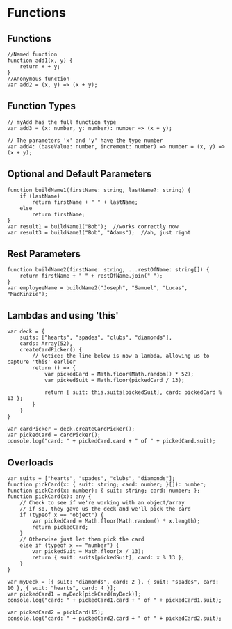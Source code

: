 ﻿# Functions

## Functions

    //Named function
    function add1(x, y) {
        return x + y;
    }
    //Anonymous function
    var add2 = (x, y) => (x + y);

## Function Types

    // myAdd has the full function type
    var add3 = (x: number, y: number): number => (x + y);

    // The parameters 'x' and 'y' have the type number
    var add4: (baseValue: number, increment: number) => number = (x, y) => (x + y);

## Optional and Default Parameters

    function buildName1(firstName: string, lastName?: string) {
        if (lastName)
            return firstName + " " + lastName;
        else
            return firstName;
    }
    var result1 = buildName1("Bob");  //works correctly now
    var result3 = buildName1("Bob", "Adams");  //ah, just right

## Rest Parameters


    function buildName2(firstName: string, ...restOfName: string[]) {
        return firstName + " " + restOfName.join(" ");
    }
    var employeeName = buildName2("Joseph", "Samuel", "Lucas", "MacKinzie");

## Lambdas and using 'this'

    var deck = {
        suits: ["hearts", "spades", "clubs", "diamonds"],
        cards: Array(52),
        createCardPicker() {
            // Notice: the line below is now a lambda, allowing us to capture 'this' earlier
            return () => {
                var pickedCard = Math.floor(Math.random() * 52);
                var pickedSuit = Math.floor(pickedCard / 13);

                return { suit: this.suits[pickedSuit], card: pickedCard % 13 };
            }
        }
    }

    var cardPicker = deck.createCardPicker();
    var pickedCard = cardPicker();
    console.log("card: " + pickedCard.card + " of " + pickedCard.suit);

## Overloads

    var suits = ["hearts", "spades", "clubs", "diamonds"];
    function pickCard(x: { suit: string; card: number; }[]): number;
    function pickCard(x: number): { suit: string; card: number; };
    function pickCard(x): any {
        // Check to see if we're working with an object/array
        // if so, they gave us the deck and we'll pick the card
        if (typeof x == "object") {
            var pickedCard = Math.floor(Math.random() * x.length);
            return pickedCard;
        }
        // Otherwise just let them pick the card
        else if (typeof x == "number") {
            var pickedSuit = Math.floor(x / 13);
            return { suit: suits[pickedSuit], card: x % 13 };
        }    
    }

    var myDeck = [{ suit: "diamonds", card: 2 }, { suit: "spades", card: 10 }, { suit: "hearts", card: 4 }];
    var pickedCard1 = myDeck[pickCard(myDeck)];
    console.log("card: " + pickedCard1.card + " of " + pickedCard1.suit);

    var pickedCard2 = pickCard(15);
    console.log("card: " + pickedCard2.card + " of " + pickedCard2.suit);

